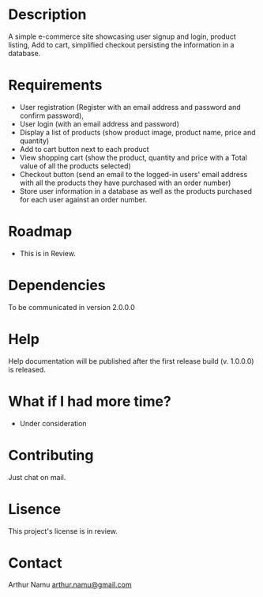 # Description
A simple e-commerce site showcasing user signup and login, product listing, Add to cart, simplified checkout persisting the information in a database.
# Requirements
-  User registration (Register with an email address and password and confirm password),
-  User login (with an email address and password)
-  Display a list of products (show product image, product name, price and quantity)
-  Add to cart button next to each product
-  View shopping cart (show the product, quantity and price with a Total value of all the products selected)
-  Checkout button (send an email to the logged-in users' email address with all the products they have purchased with an order number)
-  Store user information in a database as well as the products purchased for each user
against an order number.
# Roadmap
-  This is in Review.
# Dependencies
To be communicated in version 2.0.0.0
# Help
Help documentation will be published after the first release build (v. 1.0.0.0) is released.
# What if I had more time?
-  Under consideration
# Contributing
 Just chat on mail.
# Lisence
This project's license is in review.
# Contact
Arthur Namu arthur.namu@gmail.com

